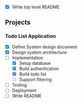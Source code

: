 - [x] Write top level README

## Projects

### Todo List Application

- [x] Define System design document
- [x] Design system architecture
- [ ] Implementation
  - [x] Setup database
  - [x] Build authentication
  - [x] Build todo list
  - [ ] Support filtering
- [ ] Testing
- [ ] Deployment
- [ ] Write README